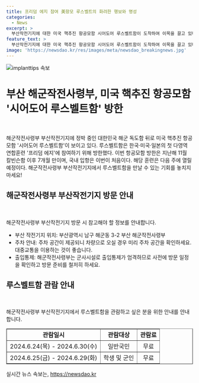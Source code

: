 ```yaml
---
title: 프리덤 에지 참여 美항모 루스벨트의 화려한 행보와 명성
categories:
  - News
excerpt: >
  부산작전기지에 대한 미국 핵추진 항공모함 시어도어 루스벨트함이 도착하여 이목을 끌고 있다. 첫 방한인 루스벨트함은 프리덤 에지 연합훈련 참여를 위해 한국에 온 것으로, 관심이 쏠리고 있다. 7개월 만에 도착한 미국 핵추진 항공모함의 국내 입항은 주목할 만하며, 한국·미국·일본 간의 연합훈련에 대한 기대도 크다.
feature_text: >
  부산작전기지에 대한 미국 핵추진 항공모함 시어도어 루스벨트함이 도착하여 이목을 끌고 있다. 첫 방한인 루스벨트함은 프리덤 에지 연합훈련 참여를 위해 한국에 온 것으로, 관심이 쏠리고 있다. 7개월 만에 도착한 미국 핵추진 항공모함의 국내 입항은 주목할 만하며, 한국·미국·일본 간의 연합훈련에 대한 기대도 크다.
image: 'https://newsdao.kr/res/images/meta/newsdao_breakingnews.jpg'
---
```


<p><img src="https://newsdao.kr/res/images/meta/newsdao_breakingnews.jpg" alt="implanttips 속보" /></p>

<h1>부산 해군작전사령부, 미국 핵추진 항공모함 '시어도어 루스벨트함' 방한</h1>

<p data-ke-size="size16">&nbsp;</p>

<p>해군작전사령부 부산작전기지에 정박 중인 대한민국 해군 독도함 뒤로 미국 핵추진 항공모함 '시어도어 루스벨트함'이 보이고 있다. 루스벨트함은 한국·미국·일본의 첫 다영역 연합훈련 '프리덤 에지'에 참여하기 위해 방한했다. 이번 항공모함 방한은 지난해 11월 칼빈슨함 이후 7개월 만이며, 국내 입항은 이번이 처음이다. 해당 훈련은 다음 주에 열릴 예정이다. 해군작전사령부 부산작전기지에서 루스벨트함을 만날 수 있는 기회를 놓치지 마세요!</p></p>

<h2 data-ke-size="size26">해군작전사령부 부산작전기지 방문 안내</h2>

<p data-ke-size="size16">&nbsp;</p>

<p>해군작전사령부 부산작전기지 방문 시 참고해야 할 정보를 안내합니다.</p>

<ul>
    <li>부산 작전기지 위치: 부산광역시 남구 해군동 3-2 부산 해군작전사령부</li>
    <li>주차 안내: 주차 공간이 제공되니 차량으로 오실 경우 미리 주차 공간을 확인하세요. 대중교통을 이용하는 것이 좋습니다.</li>
    <li>출입통제: 해군작전사령부는 군사시설로 출입통제가 엄격하므로 사전에 방문 일정을 확인하고 방문 준비를 철저히 하세요.</li>
</ul>

<h2 data-ke-size="size26">루스벨트함 관람 안내</h2>

<p data-ke-size="size16">&nbsp;</p>

<p>해군작전사령부 부산작전기지에서 루스벨트함을 관람하고 싶은 분을 위한 안내를 안내합니다.</p>

<table style="width: 100%;" border="1">
<tbody>
<tr>
<td style="text-align: center; height: 17px;"><b>관람일시</b></td>
<td style="text-align: center; height: 17px;"><b>관람대상</b></td>
<td style="text-align: center; height: 17px;"><b>관람료</b></td>
</tr>
<tr>
<td style="text-align: center; height: 17px;">2024.6.24(목) - 2024.6.30(수)</td>
<td style="text-align: center; height: 17px;">일반국민</td>
<td style="text-align: center; height: 17px;">무료</td>
</tr>
<tr>
<td style="text-align: center; height: 17px;">2024.6.25(금) - 2024.6.29(화)</td>
<td style="text-align: center; height: 17px;">학생 및 군인</td>
<td style="text-align: center; height: 17px;">무료</td>
</tr>
</tbody>
</table>

<p data-ke-size="size16"></p>
실시간 뉴스 속보는, <a href="https://newsdao.kr" rel="dofollow">https://newsdao.kr</a>



